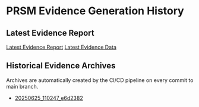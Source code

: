 # PRSM Evidence Generation History

## Latest Evidence Report

[Latest Evidence Report](latest/LATEST_EVIDENCE_REPORT.md)
[Latest Evidence Data](latest/LATEST_EVIDENCE_DATA.json)

## Historical Evidence Archives

Archives are automatically created by the CI/CD pipeline on every commit to main branch.

- [20250625_110247_e6d2382](archive/20250625_110247_e6d2382/)